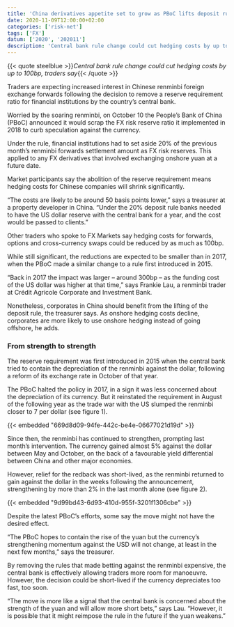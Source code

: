 ```yaml
---
title: 'China derivatives appetite set to grow as PBoC lifts deposit rule'
date: 2020-11-09T12:00:00+02:00
categories: ['risk-net']
tags: ['FX']
datum: ['2020', '202011']
description: 'Central bank rule change could cut hedging costs by up to 100bp, traders say'
---
```


{{< quote steelblue >}}_Central bank rule change could cut hedging costs by up to 100bp, traders say_{{< /quote >}}

Traders are expecting increased interest in Chinese renminbi foreign exchange forwards following the decision to remove a reserve requirement ratio for financial institutions by the country’s central bank.

Worried by the soaring renminbi, on October 10 the People’s Bank of China (PBoC) announced it would scrap the FX risk reserve ratio it implemented in 2018 to curb speculation against the currency.

Under the rule, financial institutions had to set aside 20% of the previous month’s renminbi forwards settlement amount as FX risk reserves. This applied to any FX derivatives that involved exchanging onshore yuan at a future date.

Market participants say the abolition of the reserve requirement means hedging costs for Chinese companies will shrink significantly.

“The costs are likely to be around 50 basis points lower,” says a treasurer at a property developer in China. “Under the 20% deposit rule banks needed to have the US dollar reserve with the central bank for a year, and the cost would be passed to clients.”

Other traders who spoke to FX Markets say hedging costs for forwards, options and cross-currency swaps could be reduced by as much as 100bp.

While still significant, the reductions are expected to be smaller than in 2017, when the PBoC made a similar change to a rule first introduced in 2015.

“Back in 2017 the impact was larger – around 300bp – as the funding cost of the US dollar was higher at that time,” says Frankie Lau, a renminbi trader at Crédit Agricole Corporate and Investment Bank.

Nonetheless, corporates in China should benefit from the lifting of the deposit rule, the treasurer says. As onshore hedging costs decline, corporates are more likely to use onshore hedging instead of going offshore, he adds.

### From strength to strength 

The reserve requirement was first introduced in 2015 when the central bank tried to contain the depreciation of the renminbi against the dollar, following a reform of its exchange rate in October of that year.

The PBoC halted the policy in 2017, in a sign it was less concerned about the depreciation of its currency. But it reinstated the requirement in August of the following year as the trade war with the US slumped the renminbi closer to 7 per dollar (see figure 1).

{{< embedded "669d8d09-94fe-442c-be4e-06677021d19d" >}}

Since then, the renminbi has continued to strengthen, prompting last month’s intervention. The currency gained almost 5% against the dollar between May and October, on the back of a favourable yield differential between China and other major economies.

However, relief for the redback was short-lived, as the renminbi returned to gain against the dollar in the weeks following the announcement, strengthening by more than 2% in the last month alone (see figure 2).

{{< embedded "9d99bd43-6d93-410d-955f-3201f1306cbe" >}}

Despite the latest PBoC’s efforts, some say the move might not have the desired effect.

“The PBoC hopes to contain the rise of the yuan but the currency’s strengthening momentum against the USD will not change, at least in the next few months,” says the treasurer.

By removing the rules that made betting against the renminbi expensive, the central bank is effectively allowing traders more room for manoeuvre. However, the decision could be short-lived if the currency depreciates too fast, too soon.

“The move is more like a signal that the central bank is concerned about the strength of the yuan and will allow more short bets,” says Lau. “However, it is possible that it might reimpose the rule in the future if the yuan weakens.”

